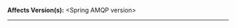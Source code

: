 <!--
!!! To report Security Vulnerabilities, please go to https://tanzu.vmware.com/security !!!
-->
**Affects Version(s):** \<Spring AMQP version>

---
<!--
Thanks for raising a Spring AMQP issue. What sort of issue are you raising?

## Question

Please ask questions about how to use something, or to understand why something isn't
working as you expect it to, on
[Stack Overflow using the `spring-amqp` tag](https://stackoverflow.com/questions/tagged/spring-amqp).

## Bug report

Please provide details of the problem, including the version of Spring AMQP that you
are using. If possible, please provide a test case or sample application that reproduces
the problem. This makes it much easier for us to diagnose the problem and to verify that
we have fixed it.

## Enhancement

Please start by describing the problem that you are trying to solve. There may already
be a solution, or there may be a way to solve it that you hadn't considered.
-->
